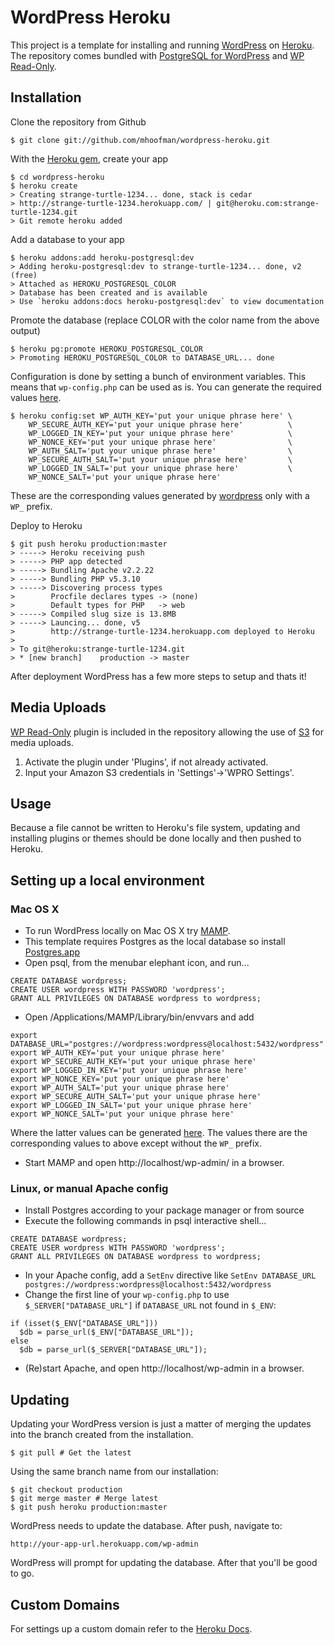 # WordPress Heroku

This project is a template for installing and running [WordPress](http://wordpress.org/) on [Heroku](http://www.heroku.com/). The repository comes bundled with [PostgreSQL for WordPress](http://wordpress.org/extend/plugins/postgresql-for-wordpress/) and [WP Read-Only](http://wordpress.org/extend/plugins/wpro/).

## Installation

Clone the repository from Github

    $ git clone git://github.com/mhoofman/wordpress-heroku.git

With the [Heroku gem](http://devcenter.heroku.com/articles/heroku-command), create your app

    $ cd wordpress-heroku
    $ heroku create
    > Creating strange-turtle-1234... done, stack is cedar
    > http://strange-turtle-1234.herokuapp.com/ | git@heroku.com:strange-turtle-1234.git
    > Git remote heroku added

Add a database to your app

    $ heroku addons:add heroku-postgresql:dev
    > Adding heroku-postgresql:dev to strange-turtle-1234... done, v2 (free)
    > Attached as HEROKU_POSTGRESQL_COLOR
    > Database has been created and is available
    > Use `heroku addons:docs heroku-postgresql:dev` to view documentation

Promote the database (replace COLOR with the color name from the above output)

    $ heroku pg:promote HEROKU_POSTGRESQL_COLOR
    > Promoting HEROKU_POSTGRESQL_COLOR to DATABASE_URL... done

Configuration is done by setting a bunch of environment variables. This
means that `wp-config.php` can be used as is. You can generate the required
values [here](https://api.wordpress.org/secret-key/1.1/salt/).

    $ heroku config:set WP_AUTH_KEY='put your unique phrase here' \
        WP_SECURE_AUTH_KEY='put your unique phrase here'          \
        WP_LOGGED_IN_KEY='put your unique phrase here'            \
        WP_NONCE_KEY='put your unique phrase here'                \
        WP_AUTH_SALT='put your unique phrase here'                \
        WP_SECURE_AUTH_SALT='put your unique phrase here'         \
        WP_LOGGED_IN_SALT='put your unique phrase here'           \
        WP_NONCE_SALT='put your unique phrase here'

These are the corresponding values generated by [wordpress](https://api.wordpress.org/secret-key/1.1/salt/) only with a `WP_` prefix.

Deploy to Heroku

    $ git push heroku production:master
    > -----> Heroku receiving push
    > -----> PHP app detected
    > -----> Bundling Apache v2.2.22
    > -----> Bundling PHP v5.3.10
    > -----> Discovering process types
    >        Procfile declares types -> (none)
    >        Default types for PHP   -> web
    > -----> Compiled slug size is 13.8MB
    > -----> Launcing... done, v5
    >        http://strange-turtle-1234.herokuapp.com deployed to Heroku
    >
    > To git@heroku:strange-turtle-1234.git
    > * [new branch]    production -> master

After deployment WordPress has a few more steps to setup and thats it!

## Media Uploads

[WP Read-Only](http://wordpress.org/extend/plugins/wpro/) plugin is included in the repository allowing the use of [S3](http://aws.amazon.com/s3/) for media uploads.

1. Activate the plugin under 'Plugins', if not already activated.
2. Input your Amazon S3 credentials in 'Settings'->'WPRO Settings'.

## Usage

Because a file cannot be written to Heroku's file system, updating and installing plugins or themes should be done locally and then pushed to Heroku.

## Setting up a local environment

### Mac OS X

* To run WordPress locally on Mac OS X try [MAMP](http://codex.wordpress.org/Installing_WordPress_Locally_on_Your_Mac_With_MAMP).
* This template requires Postgres as the local database so install [Postgres.app](http://postgresapp.com/)
* Open psql, from the menubar elephant icon, and run...

```
CREATE DATABASE wordpress;
CREATE USER wordpress WITH PASSWORD 'wordpress';
GRANT ALL PRIVILEGES ON DATABASE wordpress to wordpress;
```

* Open /Applications/MAMP/Library/bin/envvars and add

```
export DATABASE_URL="postgres://wordpress:wordpress@localhost:5432/wordpress"
export WP_AUTH_KEY='put your unique phrase here'
export WP_SECURE_AUTH_KEY='put your unique phrase here'
export WP_LOGGED_IN_KEY='put your unique phrase here'
export WP_NONCE_KEY='put your unique phrase here'
export WP_AUTH_SALT='put your unique phrase here'
export WP_SECURE_AUTH_SALT='put your unique phrase here'
export WP_LOGGED_IN_SALT='put your unique phrase here'
export WP_NONCE_SALT='put your unique phrase here'
```

Where the latter values can be generated [here](https://api.wordpress.org/secret-key/1.1/salt/). The values there are the corresponding values to above
except without the `WP_` prefix.

* Start MAMP and open http://localhost/wp-admin/ in a browser.

### Linux, or manual Apache config

* Install Postgres according to your package manager or from source
* Execute the following commands in psql interactive shell...

```
CREATE DATABASE wordpress;
CREATE USER wordpress WITH PASSWORD 'wordpress';
GRANT ALL PRIVILEGES ON DATABASE wordpress to wordpress;
```

* In your Apache config, add a `SetEnv` directive like `SetEnv DATABASE_URL postgres://wordpress:wordpress@localhost:5432/wordpress`
* Change the first line of your `wp-config.php` to use `$_SERVER["DATABASE_URL"]` if `DATABASE_URL` not found in `$_ENV`:

```
if (isset($_ENV["DATABASE_URL"]))
  $db = parse_url($_ENV["DATABASE_URL"]);
else
  $db = parse_url($_SERVER["DATABASE_URL"]);

```

* (Re)start Apache, and open http://localhost/wp-admin in a browser.


## Updating

Updating your WordPress version is just a matter of merging the updates into
the branch created from the installation.

    $ git pull # Get the latest

Using the same branch name from our installation:

    $ git checkout production
    $ git merge master # Merge latest
    $ git push heroku production:master

WordPress needs to update the database. After push, navigate to:

    http://your-app-url.herokuapp.com/wp-admin

WordPress will prompt for updating the database. After that you'll be good
to go.

## Custom Domains

For settings up a custom domain refer to the [Heroku Docs](https://devcenter.heroku.com/articles/custom-domains).
